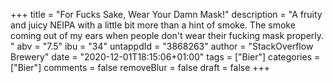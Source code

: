 +++
title = "For Fucks Sake, Wear Your Damn Mask!"
description = "A fruity and juicy NEIPA with a little bit more than a hint of smoke. The smoke coming out of my ears when people don't wear their fucking mask properly. "
abv = "7.5"
ibu = "34"
untappdId = "3868263"
author = "StackOverflow Brewery"
date = "2020-12-01T18:15:06+01:00"
tags = ["Bier"]
categories = ["Bier"]
comments = false
removeBlur = false
draft = false
+++